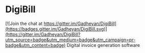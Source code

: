 # DigiBill

[![Join the chat at https://gitter.im/Gadheyan/DigiBill](https://badges.gitter.im/Gadheyan/DigiBill.svg)](https://gitter.im/Gadheyan/DigiBill?utm_source=badge&utm_medium=badge&utm_campaign=pr-badge&utm_content=badge)
Digital invoice generation software
